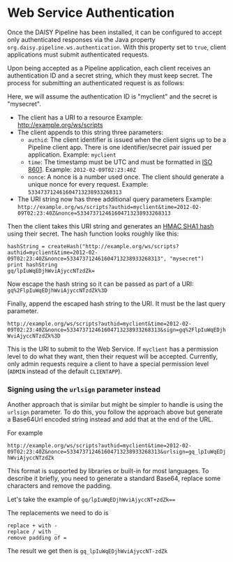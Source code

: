 # Web Service Authentication

Once the DAISY Pipeline has been installed, it can be configured to accept only authenticated responses via the Java property `org.daisy.pipeline.ws.authentication`. With this property set to `true`, client applications must submit authenticated requests.

Upon being accepted as a Pipeline application, each client receives an
authentication ID and a secret string, which they must keep
secret. The process for submitting an authenticated request is as
follows:
 
 Here, we will assume the authentication ID is "myclient" and the secret is "mysecret".
 
 * The client has a URI to a resource
  Example: http://example.org/ws/scripts
 * The client appends to this string three parameters: 
   * `authid`: The client identifier is issued when the client signs
   up to be a Pipeline client app.  There is one identifier/secret
   pair issued per application.  Example: `myclient`
   * `time`: The timestamp must be UTC and must be formatted in
   [ISO 8601](http://en.wikipedia.org/wiki/ISO_8601). Example:
   `2012-02-09T02:23:40Z`
   * `nonce`: A nonce is a number used once. The client should
   generate a unique nonce for every request. Example:
   `533473712461604713238933268313`
 * The URI string now has three additional query parameters Example:
   `http://example.org/ws/scripts?authid=myclient&time=2012-02-09T02:23:40Z&nonce=533473712461604713238933268313`

Then the client takes this URI string and generates an
[HMAC SHA1 hash](http://en.wikipedia.org/wiki/HMAC) using their
secret. The hash function looks roughly like this:

~~~
hashString = createHash("http://example.org/ws/scripts?authid=myclient&time=2012-02-09T02:23:40Z&nonce=533473712461604713238933268313", "mysecret")
print hashString
gq/lpIuWqEDjhWviAjyccNTzdZk=
~~~
 
Now escape the hash string so it can be passed as part of a URI:
`gq%2FlpIuWqEDjhWviAjyccNTzdZk%3D`
  
Finally, append the escaped hash string to the URI. It must be the
last query parameter.

`http://example.org/ws/scripts?authid=myclient&time=2012-02-09T02:23:40Z&nonce=533473712461604713238933268313&sign=gq%2FlpIuWqEDjhWviAjyccNTzdZk%3D`

This is the URI to submit to the Web Service. If `myclient` has a
permission level to do what they want, then their request will be
accepted.  Currently, only admin requests require a client to have a
special permission level (`ADMIN` instead of the default `CLIENTAPP`).

### Signing using the `urlsign` parameter instead

Another approach that is similar but might be simpler to handle is using the `urlsign` parameter.
To do this, you follow the approach above but generate a Base64Url encoded string instead and add that at the end of the URL.

For example

`http://example.org/ws/scripts?authid=myclient&time=2012-02-09T02:23:40Z&nonce=533473712461604713238933268313&urlsign=gq_lpIuWqEDjhWviAjyccNTzdZk`

This format is supported by libraries or built-in for most languages. To describe it briefly, you need to generate a standard Base64, replace some characters and remove the padding.

Let's take the example of `gq/lpIuWqEDjhWviAjyccNT+zdZk==`

The replacements we need to do is
```
replace + with -
replace / with _
remove padding of =
```

The result we get then is `gq_lpIuWqEDjhWviAjyccNT-zdZk`
